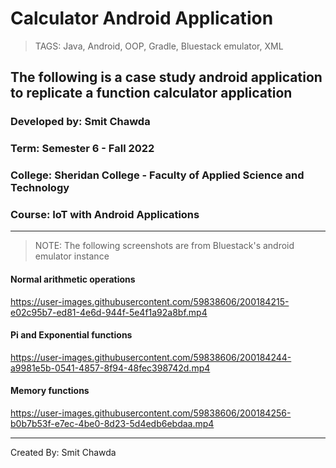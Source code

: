 # Calculator Android Application

> TAGS: Java, Android, OOP, Gradle, Bluestack emulator, XML

## The following is a case study android application to replicate a function calculator application


### Developed by: Smit Chawda
### Term: Semester 6 - Fall 2022
### College: Sheridan College - Faculty of Applied Science and Technology
### Course: IoT with Android Applications


----------------------------------------------------------------------------------------------


> NOTE: The following screenshots are from 
Bluestack's android emulator instance

#### Normal arithmetic operations

https://user-images.githubusercontent.com/59838606/200184215-e02c95b7-ed81-4e6d-944f-5e4f1a92a8bf.mp4

#### Pi and Exponential functions

https://user-images.githubusercontent.com/59838606/200184244-a9981e5b-0541-4857-8f94-48fec398742d.mp4

#### Memory functions

https://user-images.githubusercontent.com/59838606/200184256-b0b7b53f-e7ec-4be0-8d23-5d4edb6ebdaa.mp4

---------------------------------------------------------------------------------------------------
Created By: Smit Chawda
